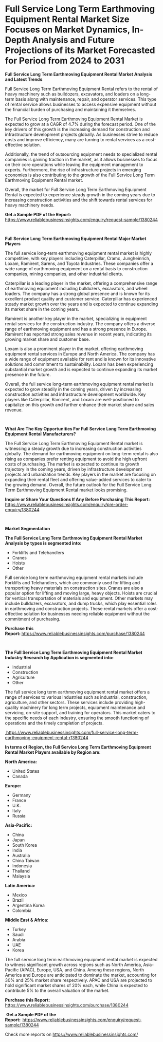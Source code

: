 <p><h1>Full Service Long Term Earthmoving Equipment Rental Market Size Focuses on Market Dynamics, In-Depth Analysis and Future Projections of its Market Forecasted for Period from 2024 to 2031</h1></p><p><strong>Full Service Long Term Earthmoving Equipment Rental Market Analysis and Latest Trends</strong></p>
<p><p>Full Service Long Term Earthmoving Equipment Rental refers to the rental of heavy machinery such as bulldozers, excavators, and loaders on a long-term basis along with maintenance, repair, and operator services. This type of rental service allows businesses to access expensive equipment without the financial burden of purchasing and maintaining it themselves.</p><p>The Full Service Long Term Earthmoving Equipment Rental Market is expected to grow at a CAGR of 4.7% during the forecast period. One of the key drivers of this growth is the increasing demand for construction and infrastructure development projects globally. As businesses strive to reduce costs and improve efficiency, many are turning to rental services as a cost-effective solution.</p><p>Additionally, the trend of outsourcing equipment needs to specialized rental companies is gaining traction in the market, as it allows businesses to focus on their core operations while leaving the equipment management to experts. Furthermore, the rise of infrastructure projects in emerging economies is also contributing to the growth of the Full Service Long Term Earthmoving Equipment Rental market.</p><p>Overall, the market for Full Service Long Term Earthmoving Equipment Rental is expected to experience steady growth in the coming years due to increasing construction activities and the shift towards rental services for heavy machinery needs.</p></p>
<p><strong>Get a Sample PDF of the Report:&nbsp;</strong> <a href="https://www.reliablebusinessinsights.com/enquiry/request-sample/1380244">https://www.reliablebusinessinsights.com/enquiry/request-sample/1380244</a></p>
<p>&nbsp;</p>
<p><strong>Full Service Long Term Earthmoving Equipment Rental Major Market Players</strong></p>
<p><p>The full service long-term earthmoving equipment rental market is highly competitive, with key players including Caterpillar, Cramo, Jungheinrich, Loxam, Ramirent, Sarens, and Toyota Industries. These companies offer a wide range of earthmoving equipment on a rental basis to construction companies, mining companies, and other industrial clients.</p><p>Caterpillar is a leading player in the market, offering a comprehensive range of earthmoving equipment including bulldozers, excavators, and wheel loaders. The company has a strong global presence and is known for its excellent product quality and customer service. Caterpillar has experienced steady market growth over the years and is expected to continue expanding its market share in the coming years.</p><p>Ramirent is another key player in the market, specializing in equipment rental services for the construction industry. The company offers a diverse range of earthmoving equipment and has a strong presence in Europe. Ramirent has reported strong sales revenue in recent years, indicating its growing market share and customer base.</p><p>Loxam is also a prominent player in the market, offering earthmoving equipment rental services in Europe and North America. The company has a wide range of equipment available for rent and is known for its innovative solutions and commitment to sustainability. Loxam has been experiencing substantial market growth and is expected to continue expanding its market presence in the future.</p><p>Overall, the full service long-term earthmoving equipment rental market is expected to grow steadily in the coming years, driven by increasing construction activities and infrastructure development worldwide. Key players like Caterpillar, Ramirent, and Loxam are well-positioned to capitalize on this growth and further enhance their market share and sales revenue.</p></p>
<p>&nbsp;</p>
<p><strong>What Are The Key Opportunities For Full Service Long Term Earthmoving Equipment Rental Manufacturers?</strong></p>
<p><p>The Full Service Long Term Earthmoving Equipment Rental market is witnessing a steady growth due to increasing construction activities globally. The demand for earthmoving equipment on long-term rental is also rising as companies prefer renting equipment to avoid the high upfront costs of purchasing. The market is expected to continue its growth trajectory in the coming years, driven by infrastructure development projects and urbanization trends. Key players in the market are focusing on expanding their rental fleet and offering value-added services to cater to the growing demand. Overall, the future outlook for the Full Service Long Term Earthmoving Equipment Rental market looks promising.</p></p>
<p><strong>Inquire or Share Your Questions If Any Before Purchasing This Report:</strong> <a href="https://www.reliablebusinessinsights.com/enquiry/pre-order-enquiry/1380244">https://www.reliablebusinessinsights.com/enquiry/pre-order-enquiry/1380244</a></p>
<p>&nbsp;</p>
<p><strong>Market Segmentation</strong></p>
<p><strong>The Full Service Long Term Earthmoving Equipment Rental Market Analysis by types is segmented into:</strong></p>
<p><ul><li>Forklifts and Telehandlers</li><li>Cranes</li><li>Hoists</li><li>Other</li></ul></p>
<p><p>Full service long term earthmoving equipment rental markets include Forklifts and Telehandlers, which are commonly used for lifting and transporting heavy materials on construction sites. Cranes are also a popular option for lifting and moving large, heavy objects. Hoists are crucial for vertical transportation of materials and equipment. Other markets may include bulldozers, excavators, and dump trucks, which play essential roles in earthmoving and construction projects. These rental markets offer a cost-effective solution for businesses needing reliable equipment without the commitment of purchasing.</p></p>
<p><strong>Purchase this Report:&nbsp;</strong><a href="https://www.reliablebusinessinsights.com/purchase/1380244">https://www.reliablebusinessinsights.com/purchase/1380244</a></p>
<p>&nbsp;</p>
<p><strong>The Full Service Long Term Earthmoving Equipment Rental Market Industry Research by Application is segmented into:</strong></p>
<p><ul><li>Industrial</li><li>Construction</li><li>Agriculture</li><li>Other</li></ul></p>
<p><p>The full service long term earthmoving equipment rental market offers a range of services to various industries such as industrial, construction, agriculture, and other sectors. These services include providing high-quality machinery for long term projects, equipment maintenance and servicing, on-site support, and training for operators. This market caters to the specific needs of each industry, ensuring the smooth functioning of operations and the timely completion of projects.</p></p>
<p><a href="https://www.reliablebusinessinsights.com/full-service-long-term-earthmoving-equipment-rental-r1380244">&nbsp;https://www.reliablebusinessinsights.com/full-service-long-term-earthmoving-equipment-rental-r1380244</a></p>
<p><strong>In terms of Region, the Full Service Long Term Earthmoving Equipment Rental Market Players available by Region are:</strong></p>
<p>
    <p> <strong> North America: </strong>
        <ul>
            <li>United States</li>
            <li>Canada</li>
        </ul>
        </p> 
    <p> <strong> Europe: </strong>
        <ul>
            <li>Germany</li>
            <li>France</li>
            <li>U.K.</li>
            <li>Italy</li>
            <li>Russia</li>
        </ul>
        </p> 
    <p> <strong> Asia-Pacific: </strong>
        <ul>
            <li>China</li>
            <li>Japan</li>
            <li>South Korea</li>
            <li>India</li>
            <li>Australia</li>
            <li>China Taiwan</li>
            <li>Indonesia</li>
            <li>Thailand</li>
            <li>Malaysia</li>
        </ul>
        </p> 
    <p> <strong> Latin America: </strong>
        <ul>
            <li>Mexico</li>
            <li>Brazil</li>
            <li>Argentina Korea</li>
            <li>Colombia</li>
        </ul>
        </p> 
    <p> <strong> Middle East & Africa: </strong>
        <ul>
            <li>Turkey</li>
            <li>Saudi</li>
            <li>Arabia</li>
            <li>UAE</li>
            <li>Korea</li>
        </ul>
    </p>
    </p>
<p><p>The full service long term earthmoving equipment rental market is expected to witness significant growth across regions such as North America, Asia-Pacific (APAC), Europe, USA, and China. Among these regions, North America and Europe are anticipated to dominate the market, accounting for 30% and 25% market share respectively. APAC and USA are projected to hold significant market shares of 20% each, while China is expected to contribute 5% to the overall valuation of the market.</p></p>
<p><strong>Purchase this Report: </strong><a href="https://www.reliablebusinessinsights.com/purchase/1380244">https://www.reliablebusinessinsights.com/purchase/1380244</a></p>
<p>&nbsp;<strong>Get a Sample PDF of the Report:&nbsp;&nbsp;</strong><a href="https://www.reliablebusinessinsights.com/enquiry/request-sample/1380244">https://www.reliablebusinessinsights.com/enquiry/request-sample/1380244</a></p>
<p><strong></strong></p>
<p>Check more reports on <a href="https://www.reliablebusinessinsights.com/">https://www.reliablebusinessinsights.com/</a></p>